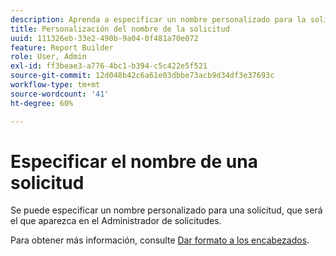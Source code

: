 ```yaml
---
description: Aprenda a especificar un nombre personalizado para la solicitud.
title: Personalización del nombre de la solicitud
uuid: 111326eb-33e2-490b-9a04-0f481a70e072
feature: Report Builder
role: User, Admin
exl-id: ff3beae3-a776-4bc1-b394-c5c422e5f521
source-git-commit: 12d048b42c6a61e03dbbe73acb9d34df3e37693c
workflow-type: tm+mt
source-wordcount: '41'
ht-degree: 60%

---
```


# Especificar el nombre de una solicitud

Se puede especificar un nombre personalizado para una solicitud, que será el que aparezca en el Administrador de solicitudes.

Para obtener más información, consulte [Dar formato a los encabezados](/help/analyze/legacy-report-builder/layout/t-format-display-headers.md).
